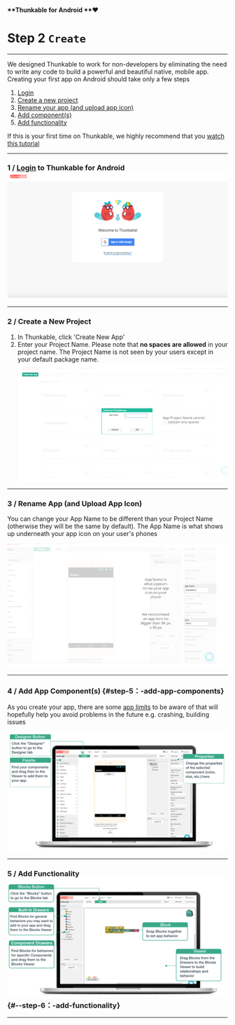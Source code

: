 #### **Thunkable for Android **❤

# Step 2 `Create`

---

We designed Thunkable to work for non-developers by eliminating the need to write any code to build a powerful and beautiful native, mobile app. Creating your first app on Android should take only a few steps

1. [Login](#1--login-to-thunkable-for-android-)
2. [Create a new project](#2--create-a-new-project)
3. [Rename your app \(and upload app icon\)](#3--rename-app-and-upload-app-icon)
4. [Add component\(s\)](#step-5：-add-app-components)
5. [Add functionality](#--step-6：-add-functionality)

If this is your first time on Thunkable, we highly recommend that you [watch this tutorial](https://www.youtube.com/watch?v=hZ7z3t-98O0)

---

### 1 / [Login](https://ios.thunkable.com) to Thunkable for Android![](/assets/login-android.png)

---

### 2 / Create a New Project

1. In Thunkable, click 'Create New App'
2. Enter your Project Name.  Please note that **no spaces are allowed** in your project name. The Project Name is not seen by your users except in your default package name. ![](/assets/create-android-fig-1.png)

---

### 3 / Rename App \(and Upload App Icon\)

You can change your App Name to be different than your Project Name \(otherwise they will be the same by default\). The App Name is what shows up underneath your app icon on your user's phones

![](/assets/create-android-fig-2.png)

---

### 4 / **Add App Component\(s\)** {#step-5：-add-app-components}

As you create your app, there are some [app limits](#limits) to be aware of that will hopefully help you avoid problems in the future e.g. crashing, building issues

![](/assets/add-blocks.png)

---

### 5 / **Add Functionality**![](/assets/connect-blocks.png) {#--step-6：-add-functionality}

---

#### 

#### 



